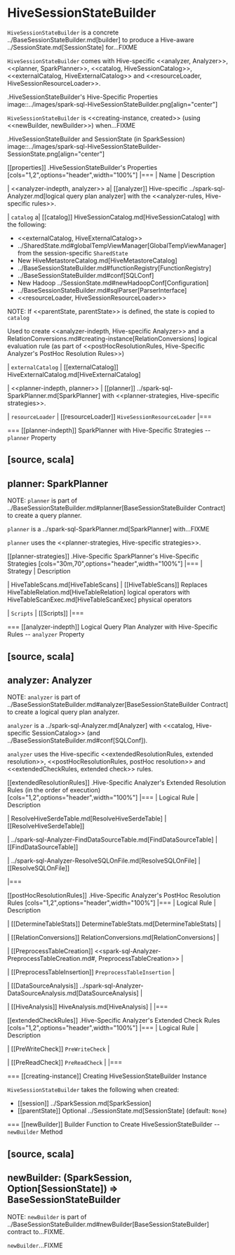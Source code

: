 # HiveSessionStateBuilder

`HiveSessionStateBuilder` is a concrete ../BaseSessionStateBuilder.md[builder] to produce a Hive-aware ../SessionState.md[SessionState] for...FIXME

`HiveSessionStateBuilder` comes with Hive-specific <<analyzer, Analyzer>>, <<planner, SparkPlanner>>, <<catalog, HiveSessionCatalog>>, <<externalCatalog, HiveExternalCatalog>> and <<resourceLoader, HiveSessionResourceLoader>>.

.HiveSessionStateBuilder's Hive-Specific Properties
image::../images/spark-sql-HiveSessionStateBuilder.png[align="center"]

`HiveSessionStateBuilder` is <<creating-instance, created>> (using <<newBuilder, newBuilder>>) when...FIXME

.HiveSessionStateBuilder and SessionState (in SparkSession)
image::../images/spark-sql-HiveSessionStateBuilder-SessionState.png[align="center"]

[[properties]]
.HiveSessionStateBuilder's Properties
[cols="1,2",options="header",width="100%"]
|===
| Name
| Description

| <<analyzer-indepth, analyzer>>
a| [[analyzer]] Hive-specific ../spark-sql-Analyzer.md[logical query plan analyzer] with the <<analyzer-rules, Hive-specific rules>>.

| `catalog`
a| [[catalog]] HiveSessionCatalog.md[HiveSessionCatalog] with the following:

* <<externalCatalog, HiveExternalCatalog>>
* ../SharedState.md#globalTempViewManager[GlobalTempViewManager] from the session-specific `SharedState`
* New HiveMetastoreCatalog.md[HiveMetastoreCatalog]
* ../BaseSessionStateBuilder.md#functionRegistry[FunctionRegistry]
* ../BaseSessionStateBuilder.md#conf[SQLConf]
* New Hadoop ../SessionState.md#newHadoopConf[Configuration]
* ../BaseSessionStateBuilder.md#sqlParser[ParserInterface]
* <<resourceLoader, HiveSessionResourceLoader>>

NOTE: If <<parentState, parentState>> is defined, the state is copied to `catalog`

Used to create <<analyzer-indepth, Hive-specific Analyzer>> and a RelationConversions.md#creating-instance[RelationConversions] logical evaluation rule (as part of <<postHocResolutionRules, Hive-Specific Analyzer's PostHoc Resolution Rules>>)

| `externalCatalog`
| [[externalCatalog]] HiveExternalCatalog.md[HiveExternalCatalog]

| <<planner-indepth, planner>>
| [[planner]] ../spark-sql-SparkPlanner.md[SparkPlanner] with <<planner-strategies, Hive-specific strategies>>.

| `resourceLoader`
| [[resourceLoader]] `HiveSessionResourceLoader`
|===

=== [[planner-indepth]] SparkPlanner with Hive-Specific Strategies -- `planner` Property

[source, scala]
----
planner: SparkPlanner
----

NOTE: `planner` is part of ../BaseSessionStateBuilder.md#planner[BaseSessionStateBuilder Contract] to create a query planner.

`planner` is a ../spark-sql-SparkPlanner.md[SparkPlanner] with...FIXME

`planner` uses the <<planner-strategies, Hive-specific strategies>>.

[[planner-strategies]]
.Hive-Specific SparkPlanner's Hive-Specific Strategies
[cols="30m,70",options="header",width="100%"]
|===
| Strategy
| Description

| HiveTableScans.md[HiveTableScans]
| [[HiveTableScans]] Replaces HiveTableRelation.md[HiveTableRelation] logical operators with HiveTableScanExec.md[HiveTableScanExec] physical operators

| `Scripts`
| [[Scripts]]
|===

=== [[analyzer-indepth]] Logical Query Plan Analyzer with Hive-Specific Rules -- `analyzer` Property

[source, scala]
----
analyzer: Analyzer
----

NOTE: `analyzer` is part of ../BaseSessionStateBuilder.md#analyzer[BaseSessionStateBuilder Contract] to create a logical query plan analyzer.

`analyzer` is a ../spark-sql-Analyzer.md[Analyzer] with <<catalog, Hive-specific SessionCatalog>> (and ../BaseSessionStateBuilder.md#conf[SQLConf]).

`analyzer` uses the Hive-specific <<extendedResolutionRules, extended resolution>>, <<postHocResolutionRules, postHoc resolution>> and <<extendedCheckRules, extended check>> rules.

[[extendedResolutionRules]]
.Hive-Specific Analyzer's Extended Resolution Rules (in the order of execution)
[cols="1,2",options="header",width="100%"]
|===
| Logical Rule
| Description

| ResolveHiveSerdeTable.md[ResolveHiveSerdeTable]
| [[ResolveHiveSerdeTable]]

| ../spark-sql-Analyzer-FindDataSourceTable.md[FindDataSourceTable]
| [[FindDataSourceTable]]

| ../spark-sql-Analyzer-ResolveSQLOnFile.md[ResolveSQLOnFile]
| [[ResolveSQLOnFile]]

|===

[[postHocResolutionRules]]
.Hive-Specific Analyzer's PostHoc Resolution Rules
[cols="1,2",options="header",width="100%"]
|===
| Logical Rule
| Description

| [[DetermineTableStats]] DetermineTableStats.md[DetermineTableStats]
|

| [[RelationConversions]] RelationConversions.md[RelationConversions]
|

| [[PreprocessTableCreation]] <<spark-sql-Analyzer-PreprocessTableCreation.md#, PreprocessTableCreation>>
|

| [[PreprocessTableInsertion]] `PreprocessTableInsertion`
|

| [[DataSourceAnalysis]] ../spark-sql-Analyzer-DataSourceAnalysis.md[DataSourceAnalysis]
|

| [[HiveAnalysis]] HiveAnalysis.md[HiveAnalysis]
|
|===

[[extendedCheckRules]]
.Hive-Specific Analyzer's Extended Check Rules
[cols="1,2",options="header",width="100%"]
|===
| Logical Rule
| Description

| [[PreWriteCheck]] `PreWriteCheck`
|

| [[PreReadCheck]] `PreReadCheck`
|
|===

=== [[creating-instance]] Creating HiveSessionStateBuilder Instance

`HiveSessionStateBuilder` takes the following when created:

* [[session]] ../SparkSession.md[SparkSession]
* [[parentState]] Optional ../SessionState.md[SessionState] (default: `None`)

=== [[newBuilder]] Builder Function to Create HiveSessionStateBuilder -- `newBuilder` Method

[source, scala]
----
newBuilder: (SparkSession, Option[SessionState]) => BaseSessionStateBuilder
----

NOTE: `newBuilder` is part of ../BaseSessionStateBuilder.md#newBuilder[BaseSessionStateBuilder] contract to...FIXME.

`newBuilder`...FIXME
